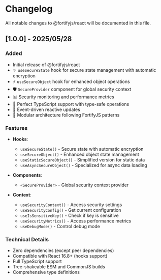 # Changelog

All notable changes to @fortifyjs/react will be documented in this file.

## [1.0.0] - 2025/05/28

### Added

-   Initial release of @fortifyjs/react
-   ✨ `useSecureState` hook for secure state management with automatic encryption
-   ⚡ `useSecureObject` hook for enhanced object operations
-   🛡️ `SecureProvider` component for global security context
-   📊 Security monitoring and performance metrics
-   🎯 Perfect TypeScript support with type-safe operations
-   🔄 Event-driven reactive updates
-   💪 Modular architecture following FortifyJS patterns

### Features

-   **Hooks**:

    -   `useSecureState()` - Secure state with automatic encryption
    -   `useSecureObject()` - Enhanced object state management
    -   `useStaticSecureObject()` - Simplified version for static data
    -   `useAsyncSecureObject()` - Specialized for async data loading

-   **Components**:

    -   `<SecureProvider>` - Global security context provider

-   **Context**:
    -   `useSecurityContext()` - Access security settings
    -   `useSecurityConfig()` - Get current configuration
    -   `useIsSensitiveKey()` - Check if key is sensitive
    -   `useSecurityMetrics()` - Access performance metrics
    -   `useDebugMode()` - Control debug mode

### Technical Details

-   Zero dependencies (except peer dependencies)
-   Compatible with React 16.8+ (hooks support)
-   Full TypeScript support
-   Tree-shakeable ESM and CommonJS builds
-   Comprehensive type definitions

